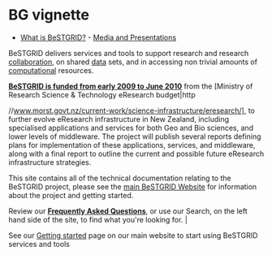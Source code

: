 # BG vignette


- [What is BeSTGRID?](https://reannz.atlassian.net/wiki/pages/createpage.action?spaceKey=BeSTGRID&title=BeSTGRID__About&linkCreation=true&fromPageId=3818228790) - [Media and Presentations](/wiki/spaces/BeSTGRID/pages/3818228512)

BeSTGRID delivers services and tools to support research and research [collaboration](https://reannz.atlassian.net/wiki/pages/createpage.action?spaceKey=BeSTGRID&title=Category__Collaboration&linkCreation=true&fromPageId=3818228790), on shared [data](https://reannz.atlassian.net/wiki/pages/createpage.action?spaceKey=BeSTGRID&title=Category__Data_Grid&linkCreation=true&fromPageId=3818228790) sets, and in accessing non trivial amounts of [computational](https://reannz.atlassian.net/wiki/pages/createpage.action?spaceKey=BeSTGRID&title=Category__Computational_Grid&linkCreation=true&fromPageId=3818228790) resources.

**[BeSTGRID is funded from early 2009 to June 2010](/wiki/download/attachments/3818228790/BeSTGRID_Middleware_MoRSTProposal_20081211_FINAL_additional_support_letters.pdf?version=1&modificationDate=1539354419000&cacheVersion=1&api=v2)** from the [Ministry of Research Science & Technology eResearch budget|http

//www.morst.govt.nz/current-work/science-infrastructure/eresearch/], to further evolve eResearch infrastructure in New Zealand, including specialised applications and services for both Geo and Bio sciences, and lower levels of middleware. The project will publish several reports defining plans for implementation of these applications, services, and middleware, along with a final report to outline the current and possible future eResearch infrastructure strategies.

This site contains all of the technical documentation relating to the BeSTGRID project, please see the [main BeSTGRID Website](http://www.bestgrid.org/) for information about the project and getting started.

Review our **[Frequently Asked Questions](https://reannz.atlassian.net/wiki/pages/createpage.action?spaceKey=BeSTGRID&title=Category__FAQ&linkCreation=true&fromPageId=3818228790)**, or use our Search, on the left hand side of the site, to find what you're looking for. |

See our [Getting started](https://www.bestgrid.org/getstarted) page on our main website to start using BeSTGRID services and tools
